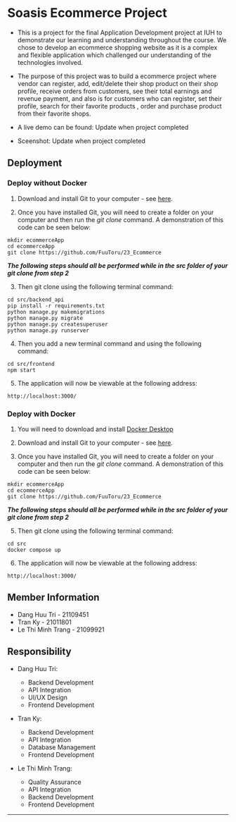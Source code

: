 # Soasis Ecommerce Project

- This is a project for the final Application Development project at IUH to demonstrate our learning and understanding throughout the course. We chose to develop an ecommerce shopping website as it is a complex and flexible application which challenged our understanding of the technologies involved.

- The purpose of this project was to build a ecommerce project where vendor can register, add, edit/delete their shop product on their shop profile, receive orders from customers, see their total earnings and revenue payment, and also is for customers who can register, set their profile, search for their favorite products , order and purchase product from their favorite shops.

- A live demo can be found: Update when project completed
- Sceenshot: Update when project completed

## Deployment

### Deploy without Docker
1. Download and install Git to your computer - see [here](https://git-scm.com/book/en/v2/Getting-Started-Installing-Git).

2. Once you have installed Git, you will need to create a folder on your computer and then run the _git clone_ command. A demonstration of this code can be seen below:

```terminal
mkdir ecommerceApp
cd ecommerceApp
git clone https://github.com/FuuToru/23_Ecommerce
```
**_The following steps should all be performed while in the src folder of your git clone from step 2_**

3. Then git clone using the following terminal command:

```
cd src/backend_api
pip install -r requirements.txt
python manage.py makemigrations
python manage.py migrate
python manage.py createsuperuser
python manage.py runserver
```
4. Then you add a new terminal command and using the following command:

```
cd src/frontend
npm start
```

5. The application will now be viewable at the following address:

```url
http://localhost:3000/
```
### Deploy with Docker

1. You will need to download and install [Docker Desktop](https://www.docker.com/get-started)

2. Download and install Git to your computer - see [here](https://git-scm.com/book/en/v2/Getting-Started-Installing-Git).

3. Once you have installed Git, you will need to create a folder on your computer and then run the _git clone_ command. A demonstration of this code can be seen below:

```terminal
mkdir ecommerceApp
cd ecommerceApp
git clone https://github.com/FuuToru/23_Ecommerce
```
**_The following steps should all be performed while in the src folder of your git clone from step 2_**

5. Then git clone using the following terminal command:

```
cd src
docker compose up
```
6. The application will now be viewable at the following address:

```url
http://localhost:3000/
```

## Member Information

- Dang Huu Tri - 21109451
- Tran Ky - 21011801
- Le Thi Minh Trang - 21099921

## Responsibility

- Dang Huu Tri:
    - Backend Development
    - API Integration
    - UI/UX Design
    - Frontend Development

    
- Tran Ky:
    - Backend Development
    - API Integration
    - Database Management
    - Frontend Development

- Le Thi Minh Trang:
    - Quality Assurance
    - API Integration
    - Backend Development
    - Frontend Development


---